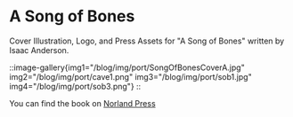 # A Song of Bones

Cover Illustration, Logo, and Press Assets for "A Song of Bones" written by Isaac Anderson.

::image-gallery{img1="/blog/img/port/SongOfBonesCoverA.jpg" img2="/blog/img/port/cave1.png" img3="/blog/img/port/sob1.jpg" img4="/blog/img/port/sob3.png"}
::

You can find the book on [Norland Press](https://norlandpress.com)